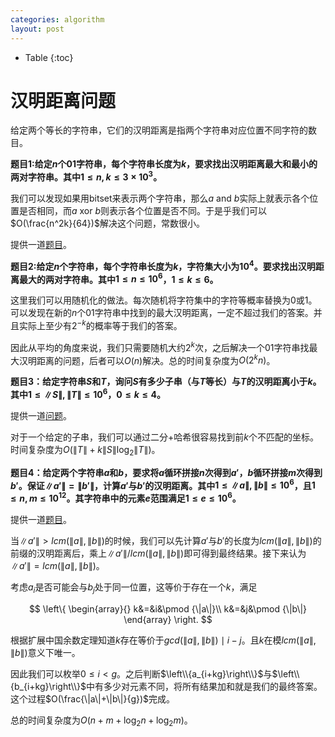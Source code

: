 ```yaml
---
categories: algorithm
layout: post
---
```


- Table
{:toc}

# 汉明距离问题

给定两个等长的字符串，它们的汉明距离是指两个字符串对应位置不同字符的数目。

**题目1:给定$n$个01字符串，每个字符串长度为$k$，要求找出汉明距离最大和最小的两对字符串。其中$1\leq n, k\leq 3\times 10^3$。**

我们可以发现如果用bitset来表示两个字符串，那么$a \text{ and } b$实际上就表示各个位置是否相同，而$a \text{ xor } b$则表示各个位置是否不同。于是乎我们可以$O(\frac{n^2k}{64})$解决这个问题，常数很小。

提供一道[题目](https://cses.fi/problemset/task/2136)。

**题目2:给定$n$个字符串，每个字符串长度为$k$，字符集大小为$10^4$。要求找出汉明距离最大的两对字符串。其中$1\leq n\leq 10^6$，$1\leq k\leq 6$。**

这里我们可以用随机化的做法。每次随机将字符集中的字符等概率替换为$0$或$1$。可以发现在新的$n$个01字符串中找到的最大汉明距离，一定不超过我们的答案。并且实际上至少有$2^{-k}$的概率等于我们的答案。

因此从平均的角度来说，我们只需要随机大约$2^k$次，之后解决一个01字符串找最大汉明距离的问题，后者可以$O(n)$解决。总的时间复杂度为$O(2^kn)$。

**题目3：给定字符串$S$和$T$，询问$S$有多少子串（与$T$等长）与$T$的汉明距离小于$k$。其中$1\leq \|S\|,\|T\| \leq 10^6$，$0\leq k\leq 4$。**

提供一道[问题](https://algo.codemarshal.org/contests/icpc-dhaka-19-preli/problems/A)。

对于一个给定的子串，我们可以通过二分+哈希很容易找到前$k$个不匹配的坐标。时间复杂度为$O(\|T\|+k\|S\|\log_2\|T\|)$。

**题目4：给定两个字符串$a$和$b$，要求将$a$循环拼接$n$次得到$a'$，$b$循环拼接$m$次得到$b'$。保证$\|a'\|=\|b'\|$，计算$a'$与$b'$的汉明距离。其中$1\leq \|a\|,\|b\|\leq 10^6$，且$1\leq n,m\leq 10^{12}$。其字符串中的元素$e$范围满足$1\leq e\leq 10^6$。**

提供一道[题目](https://codeforces.com/contest/356/problem/B)。

当$\|a'\|> lcm(\|a\|,\|b\|)$的时候，我们可以先计算$a'$与$b'$的长度为$lcm(\|a\|,\|b\|)$的前缀的汉明距离后，乘上$\|a'\|/lcm(\|a\|,\|b\|)$即可得到最终结果。接下来认为$\|a'\|= lcm(\|a\|,\|b\|)$。

考虑$a_i$是否可能会与$b_j$处于同一位置，这等价于存在一个$k$，满足

$$
\left\{
\begin{array}{}
k&=&i&\pmod {\|a\|}\\
k&=&j&\pmod {\|b\|}
\end{array}
\right.
$$

根据扩展中国余数定理知道$k$存在等价于$gcd(\|a\|,\|b\|)\mid i-j$。且$k$在模$lcm(\|a\|,\|b\|)$意义下唯一。

因此我们可以枚举$0\leq i<g$。之后判断$\left\\{a_{i+kg}\right\\}$与$\left\\{b_{i+kg}\right\\}$中有多少对元素不同，将所有结果加和就是我们的最终答案。这个过程$O(\frac{\|a\|+\|b\|}{g})$完成。

总的时间复杂度为$O(n+m+\log_2n+\log_2m)$。